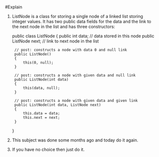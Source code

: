#Explain
1. ListNode is a class for storing a single node of a linked list storing
   integer values.  It has two public data fields for the data and the link to
   the next node in the list and has three constructors:
   
    
    public class ListNode
    {
        public int data;       // data stored in this node
        public ListNode next;  // link to next node in the list
    
        // post: constructs a node with data 0 and null link
        public ListNode()
        {
            this(0, null);
        }
    
        // post: constructs a node with given data and null link
        public ListNode(int data)
        {
            this(data, null);
        }
    
        // post: constructs a node with given data and given link
        public ListNode(int data, ListNode next)
        {
            this.data = data;
            this.next = next;
        }
    }
 2. This subject was done some months ago and today do it again.
 3. If you have no choice then just do it.